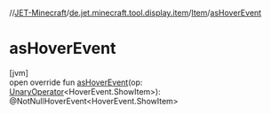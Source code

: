 //[JET-Minecraft](../../../index.md)/[de.jet.minecraft.tool.display.item](../index.md)/[Item](index.md)/[asHoverEvent](as-hover-event.md)

# asHoverEvent

[jvm]\
open override fun [asHoverEvent](as-hover-event.md)(op: [UnaryOperator](https://docs.oracle.com/javase/8/docs/api/java/util/function/UnaryOperator.html)&lt;HoverEvent.ShowItem&gt;): @NotNullHoverEvent&lt;HoverEvent.ShowItem&gt;
